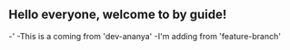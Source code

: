 ## Hello everyone, welcome to by guide!



-'
-This is a coming from 'dev-ananya'
-I'm adding from 'feature-branch'